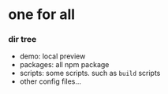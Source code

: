# one for all

### dir tree
- demo: local preview
- packages: all npm package
- scripts: some scripts. such as `build` scripts
- other config files...

